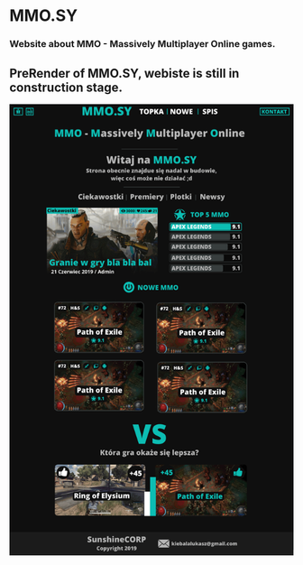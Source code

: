 # MMO.SY
### Website about MMO - Massively Multiplayer Online games.

## PreRender of MMO.SY, webiste is still in construction stage.
![MMO.SY PreRender](https://raw.githubusercontent.com/TheSunshined/MMO.SY/36d6cc46340798e9483478b2ebcdc2461e711ba8/PreRenderMMO.SY.png)
